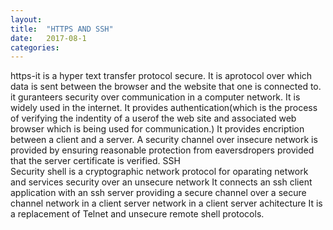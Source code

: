 ```yaml
---
layout:
title:  "HTTPS AND SSH"
date:   2017-08-1
categories: 
---
```

https-it is a hyper text transfer protocol secure.
It is aprotocol over which data is sent between the browser and the website that one is connected to.
it guranteers security over communication in a computer network.
It is widely used in the internet.
It provides authentication(which is the process of verifying the indentity of a userof the web site and associated web browser which is being used for communication.)
It provides encription between a client and a server.
A security channel over insecure network is provided by ensuring reasonable protection from eaversdropers provided that the server certificate is verified.
                 SSH  
Security shell is a cryptographic network protocol for oparating network and services security over an unsecure network
It connects an ssh client application with an ssh server providing a secure channel over a secure channel network in a client server network in a client server achitecture
It is a replacement of Telnet and unsecure remote shell protocols.
